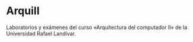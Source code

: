# ArquiII
Laboratorios y exámenes del curso «Arquitectura del computador II» de la Universidad Rafael Landívar.
